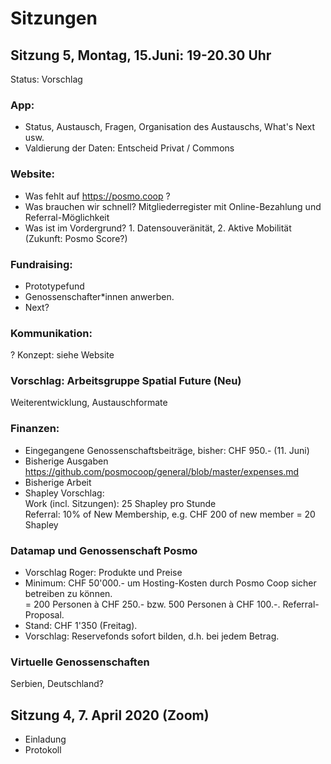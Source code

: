 # Sitzungen 

## Sitzung 5, Montag, 15.Juni: 19-20.30 Uhr
Status: Vorschlag

### App:
- Status, Austausch, Fragen, Organisation des Austauschs, What's Next usw.
- Valdierung der Daten: Entscheid Privat / Commons

### Website:
- Was fehlt auf https://posmo.coop ?
- Was brauchen wir schnell?
  Mitgliederregister mit Online-Bezahlung und Referral-Möglichkeit
- Was ist im Vordergrund? 1. Datensouveränität, 2. Aktive Mobilität (Zukunft: Posmo Score?)

### Fundraising:
- Prototypefund
- Genossenschafter\*innen anwerben. 
- Next?

### Kommunikation:
? Konzept: siehe Website

### Vorschlag: Arbeitsgruppe Spatial Future (Neu)
Weiterentwicklung, Austauschformate 

### Finanzen:
- Eingegangene Genossenschaftsbeiträge, bisher: CHF 950.- (11. Juni)
- Bisherige Ausgaben https://github.com/posmocoop/general/blob/master/expenses.md
- Bisherige Arbeit
- Shapley Vorschlag:             
  Work (incl. Sitzungen): 25 Shapley pro Stunde           
  Referral: 10% of New Membership, e.g. CHF 200 of new member = 20 Shapley        

### Datamap und Genossenschaft Posmo
- Vorschlag Roger: Produkte und Preise
- Minimum: CHF 50'000.- um Hosting-Kosten durch Posmo Coop sicher betreiben zu können.         
  = 200 Personen à CHF 250.- bzw. 500 Personen à CHF 100.-. Referral-Proposal.
- Stand: CHF 1'350 (Freitag).
- Vorschlag: Reservefonds sofort bilden, d.h. bei jedem Betrag. 

### Virtuelle Genossenschaften
Serbien, Deutschland?
          

## Sitzung 4, 7. April 2020 (Zoom)
- Einladung
- Protokoll
